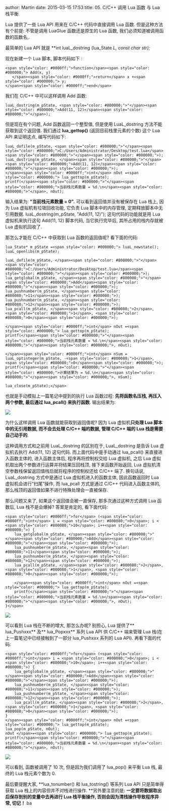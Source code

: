 author: Martin
date: 2015-03-15 17:53
title: 05. C/C++ 调用 Lua 函数 与 Lua 栈平衡

Lua 提供了一些 Lua API 用来在 C/C++ 代码中直接调用 Lua 函数.
但是这种方法有个前提: 不管是调用 LuaGlue 函数还是原生的 Lua 函数, 我们必须知道被调用函数的函数名,.

最简单的 Lua API 就是 **int luaL_dostring (lua_State *L, const char *str);**

现在新建一个 Lua 脚本, 脚本代码如下 :





    <span style="color: #0000ff;">function</span><span style="color: #000000;"> Add(x, y)
       </span><span style="color: #0000ff;">return</span> x +<span style="color: #000000;"> y;
    </span><span style="color: #0000ff;">end</span>







我们在 C/C++ 中可以这样调用 Add 函数:





    luaL_dostring(m_pState, <span style="color: #800000;">"</span><span style="color: #800000;">Add(11, 12)</span><span style="color: #800000;">"</span>);







但是现在有个问题, Add 函数返回一个整型值, 但是使用 LuaL_dostring 方法不能获取到这个返回值.
我们通过 **lua_gettop()** (返回目前栈里元素的个数) 这个 Lua API 来证明这点, 编写代码如下:





    luaL_dofile(m_pState, <span style="color: #800000;">"</span><span style="color: #800000;">C:/Users/Administrator/Desktop/test.lua</span><span style="color: #800000;">"</span><span style="color: #000000;">);
    luaL_dostring(m_pState, </span><span style="color: #800000;">"</span><span style="color: #800000;">Add(11, 12)</span><span style="color: #800000;">"</span><span style="color: #000000;">);
    </span><span style="color: #0000ff;">int</span> nOut =<span style="color: #000000;"> lua_gettop(m_pState);
    printf(</span><span style="color: #800000;">"</span><span style="color: #800000;">当前栈元素数量 = %d.\n</span><span style="color: #800000;">"</span>, nOut);







输入结果为: **"当前栈元素数量 = 0".**
可以看到返回值并没有被保存在 Lua 栈上, 因为 Lua 虚拟机有垃圾回收功能, 它负责 Lua 脚本中的内存管理, 定期释放脚本中无引用数据.
luaL_dostring(m_pState, "Add(11, 12)"); 这句代码的功能就是用 Lua 虚拟机来执行这句 Add(11, 12) 脚本代码, 当它执行完毕后, 其所占用的栈内存就被 Lua 虚拟机回收了.

那怎么才能在 C/C++ 中获取到 Lua 函数的返回值呢? 看下面的代码:





    lua_State* m_pState =<span style="color: #000000;"> luaL_newstate();
    luaL_openlibs(m_pState);

    luaL_dofile(m_pState, </span><span style="color: #800000;">"</span><span style="color: #800000;">C:/Users/Administrator/Desktop/test.lua</span><span style="color: #800000;">"</span><span style="color: #000000;">);
    lua_getglobal(m_pState, </span><span style="color: #800000;">"</span><span style="color: #800000;">Add</span><span style="color: #800000;">"</span><span style="color: #000000;">);
    lua_pushnumber(m_pState, </span><span style="color: #800080;">11</span><span style="color: #000000;">);
    lua_pushnumber(m_pState, </span><span style="color: #800080;">12</span><span style="color: #000000;">);
    lua_pcall(m_pState, </span><span style="color: #800080;">2</span>, <span style="color: #800080;">1</span>, <span style="color: #800080;">0</span><span style="color: #000000;">);

    </span><span style="color: #0000ff;">int</span> nOut =<span style="color: #000000;"> lua_gettop(m_pState);
    printf(</span><span style="color: #800000;">"</span><span style="color: #800000;">当前栈元素数量 = %d.\n</span><span style="color: #800000;">"</span><span style="color: #000000;">, nOut);

    </span><span style="color: #0000ff;">int</span> nSum = luaL_optinteger(m_pState, -<span style="color: #800080;">1</span>, <span style="color: #800080;">0</span><span style="color: #000000;">);
    printf(</span><span style="color: #800000;">"</span><span style="color: #800000;">计算结果为 = %d.\n</span><span style="color: #800000;">"</span><span style="color: #000000;">, nSum);

    lua_close(m_pState);</span>







也就是手动模拟上一篇笔记中提到的执行 Lua 函数过程: **先将函数名压栈, 再压入两个参数, 最后通过 lua_pcall() 来执行函数**. 输出结果为:

![](http://i57.tinypic.com/2z3ucdv.jpg)

为什么这样调用 Lua 函数就能获取到返回值呢?
因为 Lua 虚拟机**只处理 Lua 脚本中的无引用数据, 而不会去处理 C/C++ 端的数据, 管理 C/C++ 端的 Lua 栈是需要自己动手的**.

这种调用方式和之前用 LuaL_dostring 的区别在于, LuaL_dostring 是告诉 Lua 虚拟机去执行 Add(11, 12) 这句代码.
而上面代码中是手动通过 lua_pcall() 来直接进入函数主体的, 进入函数主体后, 程序再将控制权交给 Lua 虚拟机, 之后 Lua 虚拟机取出两个参数进行运算并将结果压回栈顶, 接下来函数开始返回, Lua 虚拟机清空参数栈保留返回值栈后就将程序的控制权还给 C/C++ 端了.
换句话说, LuaL_dostring 方式中是通过 Lua 虚拟机进入的函数主体, 因此函数返回时 Lua 虚拟机会进行“扫尾”操作, 而 lua_pcall 方式是通过 C/C++ 代码进入函数主体的, 那么栈顶的返回值如果不进行特殊处理会一直被保存.

那么问题又来了, 如果这个返回值会被一直保存, 那多次通过这种方式调用 Lua 函数后, Lua 栈不是会爆掉? 答案是肯定的, 看下面代码:





    <span style="color: #0000ff;">for</span> (<span style="color: #0000ff;">int</span> i = <span style="color: #800080;">0</span>; i < <span style="color: #800080;">10</span>; i++<span style="color: #000000;">) {
        lua_getglobal(m_pState, </span><span style="color: #800000;">"</span><span style="color: #800000;">Add</span><span style="color: #800000;">"</span><span style="color: #000000;">);
        lua_pushnumber(m_pState, </span><span style="color: #800080;">11</span><span style="color: #000000;">);
        lua_pushnumber(m_pState, </span><span style="color: #800080;">12</span><span style="color: #000000;">);
        lua_pcall(m_pState, </span><span style="color: #800080;">2</span>, <span style="color: #800080;">1</span>, <span style="color: #800080;">0</span><span style="color: #000000;">);

        </span><span style="color: #0000ff;">int</span> nOut =<span style="color: #000000;"> lua_gettop(m_pState);
        printf(</span><span style="color: #800000;">"</span><span style="color: #800000;">当前栈元素数量 = %d.\n</span><span style="color: #800000;">"</span><span style="color: #000000;">, nOut);
    }</span>





![](http://i61.tinypic.com/22cfv4.jpg)

可以看到 Lua 栈在不断的增大, 那怎么办呢?
别担心, Lua 提供了** lua_Pushxxx** 及** lua_Popxxx** 系列 Lua API 供 C/C++ 端来管理 Lua 栈(在上一篇笔记中已经接触到了一部分 lua_Pushxxx 系列的 Lua API).
再看下面的代码:





    <span style="color: #0000ff;">for</span> (<span style="color: #0000ff;">int</span> i = <span style="color: #800080;">0</span>; i < <span style="color: #800080;">10</span>; i++<span style="color: #000000;">) {
        lua_getglobal(m_pState, </span><span style="color: #800000;">"</span><span style="color: #800000;">Add</span><span style="color: #800000;">"</span><span style="color: #000000;">);
        lua_pushnumber(m_pState, </span><span style="color: #800080;">11</span><span style="color: #000000;">);
        lua_pushnumber(m_pState, </span><span style="color: #800080;">12</span><span style="color: #000000;">);
        lua_pcall(m_pState, </span><span style="color: #800080;">2</span>, <span style="color: #800080;">1</span>, <span style="color: #800080;">0</span><span style="color: #000000;">);
    }
    </span><span style="color: #0000ff;">int</span> nOut =<span style="color: #000000;"> lua_gettop(m_pState);
    lua_pop(m_pState, nOut);
    nOut </span>=<span style="color: #000000;"> lua_gettop(m_pState);
    printf(</span><span style="color: #800000;">"</span><span style="color: #800000;">当前栈元素数量 = %d.\n</span><span style="color: #800000;">"</span>, nOut);





![](http://i59.tinypic.com/f1f50k.jpg)

可以看到, 函数被调用了 10 次, 但是因为我们调用了 lua_pop() 来平衡 Lua 栈, 最终的 Lua 栈元素个数为 0.

最后要提醒大家, **lua_tonumber() 和 lua_tostring() 等系列 Lua API 只是简单得获取 Lua 栈上的内容但并不对栈进行操作.
**另外要注意的是: **一定要将数据取出后保存到别的变量中去再进行 Lua 栈平衡操作, 否则会因为清栈操作导致程序异常, 切记！**
 ba
